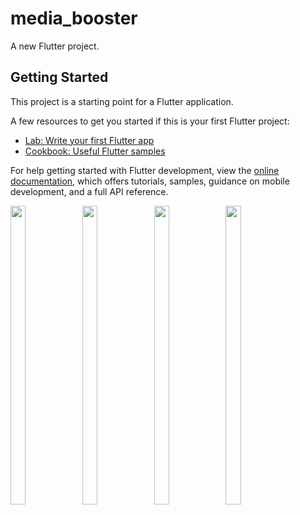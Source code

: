 # media_booster

A new Flutter project.

## Getting Started

This project is a starting point for a Flutter application.

A few resources to get you started if this is your first Flutter project:

- [Lab: Write your first Flutter app](https://docs.flutter.dev/get-started/codelab)
- [Cookbook: Useful Flutter samples](https://docs.flutter.dev/cookbook)

For help getting started with Flutter development, view the
[online documentation](https://docs.flutter.dev/), which offers tutorials,
samples, guidance on mobile development, and a full API reference.





<p float="center">
  
  <img src="https://user-images.githubusercontent.com/114207033/228237273-4ef32e72-9f04-4ceb-9b60-a72e3272414f.png" width=22% height=35%>
  <img src="https://user-images.githubusercontent.com/114207033/228237428-c25fdbb6-48c1-44ed-b20b-18fa8d3268cd.png" width=22% height=35%>
  <img src="https://user-images.githubusercontent.com/114207033/228237725-29e8a82f-1f64-4cc9-a117-b37399756a49.png" width=22% height=35%>
  <img src="https://user-images.githubusercontent.com/114207033/228237595-b2a62209-3b62-4e44-9fab-77a7b583481a.png" width=22% height=35%>
 



  
  </p>
